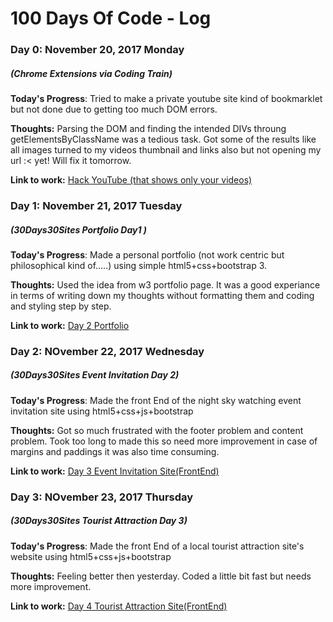 # 100 Days Of Code - Log

### Day 0: November 20, 2017 Monday 
##### (Chrome Extensions via Coding Train)

**Today's Progress**: Tried to make a private youtube site kind of bookmarklet but not done due to getting too much DOM errors.

**Thoughts:** Parsing the DOM and finding the intended DIVs throung getElementsByClassName was a tedious task. Got some of the results like all images turned to my videos thumbnail and links also but not opening my url :< yet! Will fix it tomorrow.

**Link to work:** [Hack YouTube (that shows only your videos)](https://codepen.io/narenbakshi97/pen/EbQQXK)

### Day 1: November 21, 2017 Tuesday 
##### (30Days30Sites Portfolio Day1 )

**Today's Progress**: Made a personal portfolio (not work centric but philosophical kind of.....) using simple html5+css+bootstrap 3.

**Thoughts:** Used the idea from w3 portfolio page. It was a good experiance in terms of writing down my thoughts without formatting them and coding and styling step by step. 

**Link to work:** [Day 2 Portfolio](https://codepen.io/narenbakshi97/full/NwYNrB/)

### Day 2: NOvember 22, 2017 Wednesday
##### (30Days30Sites Event Invitation Day 2)

**Today's Progress**: Made the front End of the night sky watching event invitation site using html5+css+js+bootstrap

**Thoughts:** Got so much frustrated with the footer problem and content problem. Took too long to made this so need more improvement in case of margins and paddings it was also time consuming. 

**Link to work:** [Day 3 Event Invitation Site(FrontEnd)](https://codepen.io/narenbakshi97/full/wPjzMK/)

### Day 3: NOvember 23, 2017 Thursday
##### (30Days30Sites Tourist Attraction Day 3)

**Today's Progress**: Made the front End of a local tourist attraction site's website using html5+css+js+bootstrap

**Thoughts:** Feeling better then yesterday. Coded a little bit fast but needs more improvement.

**Link to work:** [Day 4 Tourist Attraction Site(FrontEnd)](https://codepen.io/narenbakshi97/full/rYKaWG/)